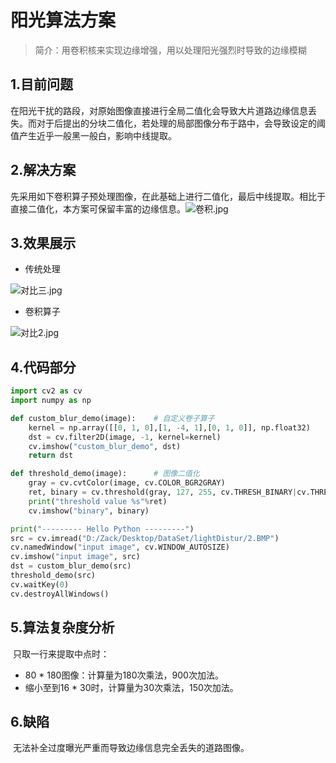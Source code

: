 # 阳光算法方案

> 简介：用卷积核来实现边缘增强，用以处理阳光强烈时导致的边缘模糊

## 1.目前问题

​		在阳光干扰的路段，对原始图像直接进行全局二值化会导致大片道路边缘信息丢失。而对于后提出的分块二值化，若处理的局部图像分布于路中，会导致设定的阈值产生近乎一般黑一般白，影响中线提取。

## 2.解决方案

​		先采用如下卷积算子预处理图像，在此基础上进行二值化，最后中线提取。相比于直接二值化，本方案可保留丰富的边缘信息。![卷积.jpg](https://images.gitee.com/uploads/images/2020/0118/084618_8be65d42_5591410.jpeg)

## 3.效果展示

* 传统处理

![对比三.jpg](https://images.gitee.com/uploads/images/2020/0118/084617_629e9fe6_5591410.jpeg)

* 卷积算子

![对比2.jpg](https://images.gitee.com/uploads/images/2020/0118/084617_b682828d_5591410.jpeg)



## 4.代码部分

```python
import cv2 as cv
import numpy as np

def custom_blur_demo(image):	# 自定义卷子算子
    kernel = np.array([[0, 1, 0],[1, -4, 1],[0, 1, 0]], np.float32)
    dst = cv.filter2D(image, -1, kernel=kernel)
    cv.imshow("custom_blur_demo", dst)
    return dst

def threshold_demo(image):		# 图像二值化
    gray = cv.cvtColor(image, cv.COLOR_BGR2GRAY)
    ret, binary = cv.threshold(gray, 127, 255, cv.THRESH_BINARY|cv.THRESH_OTSU)
    print("threshold value %s"%ret)
    cv.imshow("binary", binary)

print("--------- Hello Python ---------")
src = cv.imread("D:/Zack/Desktop/DataSet/lightDistur/2.BMP")
cv.namedWindow("input image", cv.WINDOW_AUTOSIZE)
cv.imshow("input image", src)
dst = custom_blur_demo(src)
threshold_demo(src)
cv.waitKey(0)
cv.destroyAllWindows()
```

## 5.算法复杂度分析

​		只取一行来提取中点时：

* 80 * 180图像：计算量为180次乘法，900次加法。
* 缩小至到16 * 30时，计算量为30次乘法，150次加法。

## 6.缺陷

​		无法补全过度曝光严重而导致边缘信息完全丢失的道路图像。